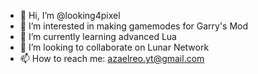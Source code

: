 - 👋 Hi, I’m @looking4pixel
- 👀 I’m interested in making gamemodes for Garry's Mod
- 🌱 I’m currently learning advanced Lua
- 💞️ I’m looking to collaborate on Lunar Network
- 📫 How to reach me: azaelreo.yt@gmail.com
